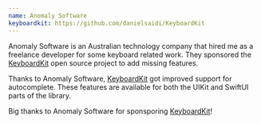 ```yaml
---
name: Anomaly Software
keyboardkit: https://github.com/danielsaidi/KeyboardKit
---
```


Anomaly Software is an Australian technology company that hired me as a freelance developer for some keyboard related work. They sponsored the [KeyboardKit]({{page.keyboardKit}}) open source project to add missing features. 

Thanks to Anomaly Software, [KeyboardKit]({{page.keyboardKit}}) got improved support for autocomplete. These features are available for both the UIKit and SwiftUI parts of the library.

Big thanks to Anomaly Software for sponsporing [KeyboardKit]({{page.keyboardKit}})!